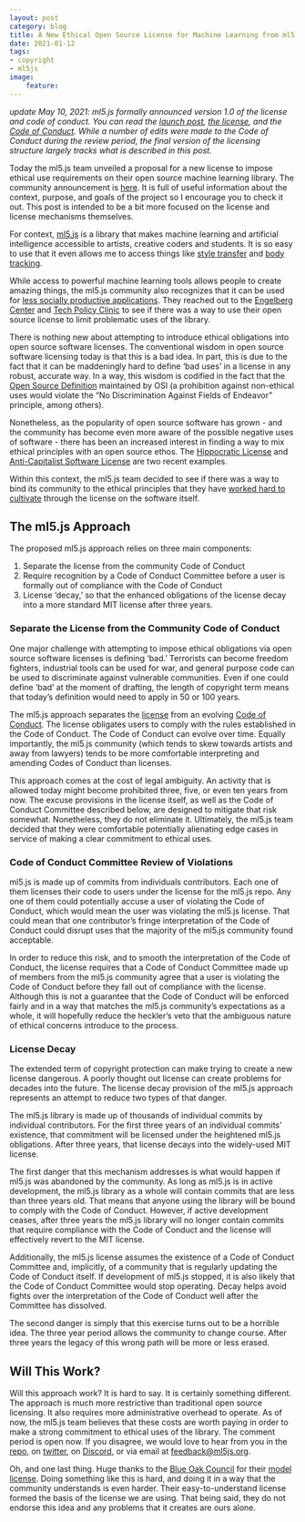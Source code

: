 ```yaml
---
layout: post
category: blog
title: A New Ethical Open Source License for Machine Learning from ml5.js?
date: 2021-01-12
tags:
- copyright
- ml5js
image:
    feature:
---
```

*update May 10, 2021: ml5.js formally announced version 1.0 of the license and code of conduct. You can read the [launch post](https://medium.com/ml5js/a-new-code-of-conduct-and-license-for-ml5-js-6b0e4c109b76), [the license](https://github.com/ml5js/Code-of-Conduct/blob/main/LICENSE.md), and the [Code of Conduct](https://github.com/ml5js/Code-of-Conduct). While a number of edits were made to the Code of Conduct during the review period, the final version of the licensing structure largely tracks what is described in this post.* 

Today the ml5.js team unveiled a proposal for a new license to impose ethical use requirements on their open source machine learning library.  The community announcement is [here](https://medium.com/ml5js/ml5-js-code-of-conduct-4eb8fcae1ef7). It is full of useful information about the context, purpose, and goals of the project so I encourage you to check it out. This post is intended to be a bit more focused on the license and license mechanisms themselves.

For context, [ml5.js](https://ml5js.org/) is a library that makes machine learning and artificial intelligence accessible to artists, creative coders and students.  It is so easy to use that it even allows me to access things like [style transfer](https://learn.ml5js.org/#/reference/style-transfer) and [body tracking](https://learn.ml5js.org/#/reference/posenet).

While access to powerful machine learning tools allows people to create amazing things, the ml5.js community also recognizes that it can be used for [less socially productive applications](https://ainowinstitute.org/research.html).  They reached out to the [Engelberg Center](https://www.law.nyu.edu/centers/engelberg) and [Tech Policy Clinic](https://www.law.nyu.edu/academics/clinics/tech-law-policy) to see if there was a way to use their open source license to limit problematic uses of the library.

There is nothing new about attempting to introduce ethical obligations into open source software licenses.  The conventional wisdom in open source software licensing today is that this is a bad idea.  In part, this is due to the fact that it can be maddeningly hard to define ‘bad uses’ in a license in any robust, accurate way.  In a way, this wisdom is codified in the fact that the [Open Source Definition](https://opensource.org/osd) maintained by OSI (a prohibition against non-ethical uses would violate the “No Discrimination Against Fields of Endeavor” principle, among others).

Nonetheless, as the popularity of open source software has grown - and the community has become even more aware of the possible negative uses of software - there has been an increased interest in finding a way to mix ethical principles with an open source ethos.  The [Hippocratic License](https://firstdonoharm.dev/) and [Anti-Capitalist Software License](https://anticapitalist.software/) are two recent examples.  

Within this context, the ml5.js team decided to see if there was a way to bind its community to the ethical principles that they have [worked hard to cultivate](https://ml5js.org/about) through the license on the software itself.

## The ml5.js Approach

The proposed ml5.js approach relies on three main components:

1. Separate the license from the community Code of Conduct
2. Require recognition by a Code of Conduct Committee before a user is formally out of compliance with the Code of Conduct
3. License ‘decay,’ so that the enhanced obligations of the license decay into a more standard MIT license after three years.

### Separate the License from the Community Code of Conduct

One major challenge with attempting to impose ethical obligations via open source software licenses is defining ‘bad.’  Terrorists can become freedom fighters, industrial tools can be used for war, and general purpose code can be used to discriminate against vulnerable communities.  Even if one could define ‘bad’ at the moment of drafting, the length of copyright term means that today’s definition would need to apply in 50 or 100 years.  

The ml5.js approach separates the [license](https://github.com/ml5js/Code-of-Conduct/blob/main/LICENSE.md) from an evolving [Code of Conduct](https://github.com/ml5js/Code-of-Conduct).  The license obligates users to comply with the rules established in the Code of Conduct.  The Code of Conduct can evolve over time.  Equally importantly, the ml5.js community (which tends to skew towards artists and away from lawyers) tends to be more comfortable interpreting and amending Codes of Conduct than licenses.  

This approach comes at the cost of legal ambiguity.  An activity that is allowed today might become prohibited three, five, or even ten years from now.  The excuse provisions in the license itself, as well as the Code of Conduct Committee described below, are designed to mitigate that risk somewhat.  Nonetheless, they do not eliminate it.  Ultimately, the ml5.js team decided that they were comfortable potentially alienating edge cases in service of making a clear commitment to ethical uses.

### Code of Conduct Committee Review of Violations

ml5.js is made up of commits from individuals contributors.  Each one of them licenses their code to users under the license for the ml5.js repo.  Any one of them could potentially accuse a user of violating the Code of Conduct, which would mean the user was violating the ml5.js license.  That could mean that one contributor’s fringe interpretation of the Code of Conduct could disrupt uses that the majority of the ml5.js community found acceptable.  

In order to reduce this risk, and to smooth the interpretation of the Code of Conduct, the license requires that a Code of Conduct Committee made up of members from the ml5.js community agree that a user is violating the Code of Conduct before they fall out of compliance with the license.  Although this is not a guarantee that the Code of Conduct will be enforced fairly and in a way that matches the ml5.js community’s expectations as a whole, it will hopefully reduce the heckler’s veto that the ambiguous nature of ethical concerns introduce to the process.

### License Decay

The extended term of copyright protection can make trying to create a new license dangerous.  A poorly thought out license can create problems for decades into the future.  The license decay provision of the ml5.js approach represents an attempt to reduce two types of that danger.

The ml5.js library is made up of thousands of individual commits by individual contributors.  For the first three years of an individual commits’ existence, that commitment will be licensed under the heightened ml5.js obligations.  After three years, that license decays into the widely-used MIT license.

The first danger that this mechanism addresses is what would happen if ml5.js was abandoned by the community.  As long as ml5.js is in active development, the ml5.js library as a whole will contain commits that are less than three years old. That means that anyone using the library will be bound to comply with the Code of Conduct.  However, if active development ceases, after three years the ml5.js library will no longer contain commits that require compliance with the Code of Conduct and the license will effectively revert to the MIT license.

Additionally, the ml5.js license assumes the existence of a Code of Conduct Committee and, implicitly, of a community that is regularly updating the Code of Conduct itself.  If development of ml5.js stopped, it is also likely that the Code of Conduct Committee would stop operating.  Decay helps avoid fights over the interpretation of the Code of Conduct well after the Committee has dissolved.

The second danger is simply that this exercise turns out to be a horrible idea.  The three year period allows the community to change course.  After three years the legacy of this wrong path will be more or less erased.

## Will This Work?

Will this approach work? It is hard to say.  It is certainly something different.  The approach is much more restrictive than traditional open source licensing.  It also requires more administrative overhead to operate.  As of now, the ml5.js team believes that these costs are worth paying in order to make a strong commitment to ethical uses of the library.  The comment period is open now. If you disagree, we would love to hear from you in the [repo](https://github.com/ml5js/Code-of-Conduct), on [twitter](https://twitter.com/ml5js), on [Discord](https://discord.gg/eejKFhuakF), or via email at feedback@ml5js.org.

Oh, and one last thing. Huge thanks to the [Blue Oak Council](https://blueoakcouncil.org/) for their [model license](https://blueoakcouncil.org/license/1.0.0). Doing something like this is hard, and doing it in a way that the community understands is even harder.  Their easy-to-understand license formed the basis of the license we are using.  That being said, they do not endorse this idea and any problems that it creates are ours alone.  
